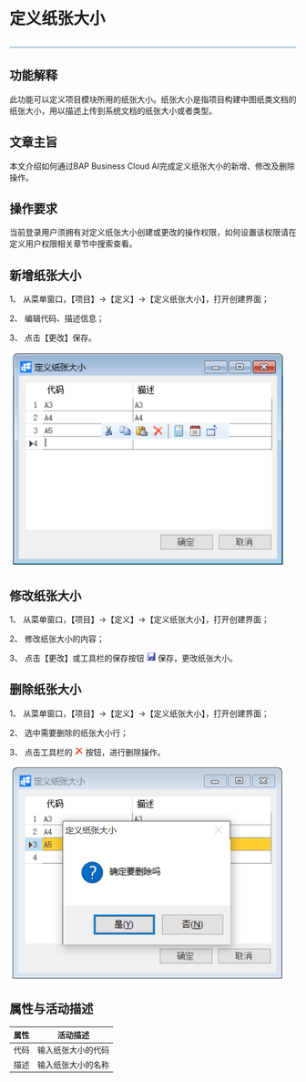 # 定义纸张大小

 ![1574659612041](zsk_xm_dy/common/headLine.png)

## 功能解释

此功能可以定义项目模块所用的纸张大小。纸张大小是指项目构建中图纸类文档的纸张大小，用以描述上传到系统文档的纸张大小或者类型。

## 文章主旨

本文介绍如何通过BAP Business Cloud AI完成定义纸张大小的新增、修改及删除操作。

## 操作要求

当前登录用户须拥有对定义纸张大小创建或更改的操作权限，如何设置该权限请在定义用户权限相关章节中搜索查看。

## 新增纸张大小

1、 从菜单窗口，【项目】->【定义】->【定义纸张大小】，打开创建界面；

2、 编辑代码、描述信息；

3、 点击【更改】保存。

​      ![1574669943509](zsk_xm_dy/2.3.png)                                            

## 修改纸张大小

1、 从菜单窗口，【项目】->【定义】->【定义纸张大小】，打开创建界面；

2、 修改纸张大小的内容；

3、 点击【更改】或工具栏的保存按钮 ![1574669956727](zsk_xm_dy/common/保存.png )  保存，更改纸张大小。

## 删除纸张大小

1、 从菜单窗口，【项目】->【定义】->【定义纸张大小】，打开创建界面；

2、 选中需要删除的纸张大小行；

3、 点击工具栏的  ![1574669964690](zsk_xm_dy/common/删除.png) 按钮，进行删除操作。

   ![1574669971459](zsk_xm_dy/2.4.png)

## 属性与活动描述

| **属性** | **活动描述**       |
| -------- | ------------------ |
| 代码     | 输入纸张大小的代码 |
| 描述     | 输入纸张大小的名称 |

 
